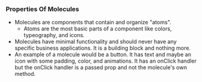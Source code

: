 ### Properties Of Molecules

* Molecules are components that contain and organize "atoms".
  * Atoms are the most basic parts of a component like colors, typeography, and icons.
* Molecules have minimal functionality and should never have any specific business applications. It is a building block and nothing more.
* An example of a molecule would be a button. It has text and maybe an icon with some padding, color, and animations. It has an onClick handler but the onClick handler is a passed prop and not the molecule's own method.
